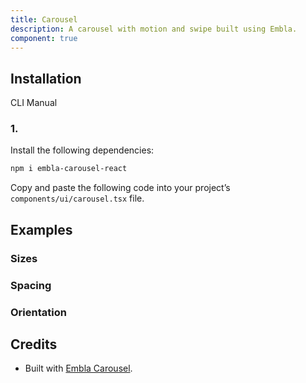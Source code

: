```yaml
---
title: Carousel
description: A carousel with motion and swipe built using Embla.
component: true
---
```


## Installation

  CLI
  Manual

### 1. 
Install the following dependencies:

```bash
npm i embla-carousel-react
```

Copy and paste the following code into your project’s `components/ui/carousel.tsx` file.

## Examples

### Sizes

### Spacing

### Orientation

## Credits

- Built with [Embla Carousel](https://www.embla-carousel.com/get-started/react).